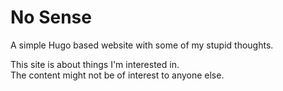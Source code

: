 # No Sense
A simple Hugo based website with some of my stupid thoughts.

This site is about things I'm interested in.  
The content might not be of interest to anyone else.
